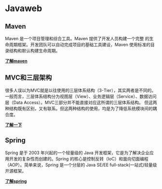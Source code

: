 #  Javaweb

## Maven

Maven 是一个项目管理和综合工具。Maven 提供了开发人员构建一个完整
的生命周期框架。开发团队可以自动完成项目的基础工具建设，Maven 
使用标准的目录结构和默认构建生命周期。

[**了解maven**](/maven)

## MVC和三层架构

很多人误以为MVC就是以往使用的三层体系结构（3-Tier），其实两者是不同的。一般而言，三层体系结构分为视图层（View）、业务逻辑层（Service）、数据访问层（Data Access）。MVC三部分并不能直接对应这所谓的三层体系结构。
但这两种结构既有区别，又有联系。但这两种结构的使用，均是为了降低系统模块间的耦合度。

[**了解一下**](/mvc)

## Spring

Spring 是于 2003 年兴起的一个轻量级的 Java 开发框架，它是为了解决企业应用开发的复杂性而创建的。Spring 的核心是控制反转（IoC）和面向切面编程（AOP）。简单来说，Spring 是一个分层的 Java SE/EE full-stack(一站式)轻量级开源框架。

[**了解spring**](/spring)


